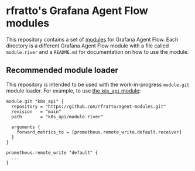 # rfratto's Grafana Agent Flow modules

This repository contains a set of [modules][] for Grafana Agent Flow. Each
directory is a different Grafana Agent Flow module with a file called
`module.river` and a `README.md` for documentation on how to use the module.

## Recommended module loader

This repository is intended to be used with the work-in-progress `module.git`
module loader. For example, to use [the `k8s_api` module](./k8s_api):

```river
module.git "k8s_api" {
  repository = "https://github.com/rfratto/agent-modules.git"
  revision   = "main"
  path       = "k8s_api/module.river"

  arguments {
    forward_metrics_to = [prometheus.remote_write.default.receiver]
  }
}

prometheus.remote_write "default" {
  ...
}
```

[modules]: https://grafana.com/docs/agent/next/flow/concepts/modules/
